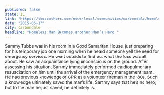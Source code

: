 ```yaml
---
published: false
state: IL
link: "https://thesouthern.com/news/local/communities/carbondale/homeless-man-uses-cpr-learned-as-volunteer-firefighter-to-save/article_55d57b79-62a4-5465-879a-8c830ec547e7.html "
date: "2015-06-17"
city: Carbondale
headline: "Homeless Man Becomes another Man’s Hero "
---
```


Sammy Tubbs was in his room in a Good Samaritan House, just preparing for his temporary job one morning when he heard someone yell the need for emergency services. He went outside to find out what the fuss was all about. He saw an acquaintance lying unconscious on the ground. After assessing his situation, Sammy immediately performed cardiopulmonary resuscitation on him until the arrival of the emergency management team. He had previous knowledge of CPR as a volunteer fireman in the ‘80s. Such a knowledge ultimately saved the man’s life. Sammy says that he’s no hero, but to the man he just saved, he definitely is.
